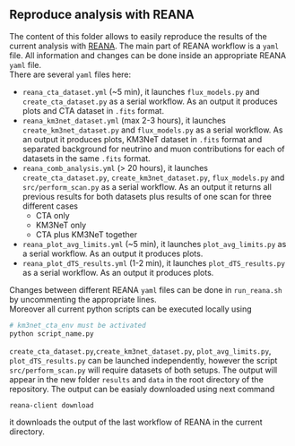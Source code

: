 ## Reproduce analysis with REANA

The content of this folder allows to easily reproduce the results of the current analysis with [REANA](https://reanahub.io/).
The main part of REANA workflow is a `yaml` file. All information and changes can be done inside an appropriate REANA `yaml` file.  
There are several `yaml` files here:
- `reana_cta_dataset.yml` (~5 min), it launches `flux_models.py` and `create_cta_dataset.py` as a serial workflow. As an output it produces plots and CTA dataset in `.fits` format.
- `reana_km3net_dataset.yml` (max 2-3 hours), it launches `create_km3net_dataset.py` and `flux_models.py` as a serial workflow. As an output it produces plots, KM3NeT dataset in `.fits` format and separated background for neutrino and muon contributions for each of datasets in the same `.fits` format.
- `reana_comb_analysis.yml` (> 20 hours), it launches `create_cta_dataset.py`, `create_km3net_dataset.py`, `flux_models.py` and `src/perform_scan.py` as a serial workflow. As an output it returns all previous results for both datasets plus results of one scan for three different cases
    - CTA only
    - KM3NeT only
    - CTA plus KM3NeT together
- `reana_plot_avg_limits.yml` (~5 min), it launches `plot_avg_limits.py` as a serial workflow. As an output it produces plots.
- `reana_plot_dTS_results.yml` (1-2 min), it launches `plot_dTS_results.py` as a serial workflow. As an output it produces plots. 

Changes between different REANA `yaml` files can be done in `run_reana.sh` by uncommenting the appropriate lines.  
Moreover all current python scripts can be executed locally using
```bash
# km3net_cta_env must be activated
python script_name.py
```
`create_cta_dataset.py`,`create_km3net_dataset.py`, `plot_avg_limits.py`, `plot_dTS_results.py` can be launched independently, however the script `src/perform_scan.py` will require datasets of both setups.
The output will appear in the new folder `results` and `data` in the root directory of the repository.
The output can be easialy downloaded using next command
```bash
reana-client download
```
it downloads the output of the last workflow of REANA in the current directory.